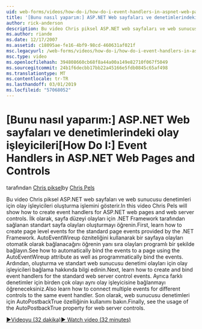 ```yaml
---
uid: web-forms/videos/how-do-i/how-do-i-event-handlers-in-aspnet-web-pages-and-controls
title: '[Bunu nasıl yaparım:] ASP.NET Web sayfaları ve denetimlerindeki olay işleyicileri | Microsoft Docs'
author: rick-anderson
description: Bu video Chris piksel ASP.NET web sayfaları ve web sunucusu denetimleri için olay işleyicileri oluşturma işlemini gösterir. İlk olarak, sayfa düzeyinde olaylar f oluşturma konusunda bilgi edinin...
ms.author: riande
ms.date: 12/17/2007
ms.assetid: c18095ae-fe16-4bf9-98cd-460631af021f
msc.legacyurl: /web-forms/videos/how-do-i/how-do-i-event-handlers-in-aspnet-web-pages-and-controls
msc.type: video
ms.openlocfilehash: 394808660cb68f8a44a00a149e82710f067f5049
ms.sourcegitcommit: 24b1f6decbb17bb22a45166e5fdb0845c65af498
ms.translationtype: MT
ms.contentlocale: tr-TR
ms.lasthandoff: 03/01/2019
ms.locfileid: "57068052"
---
```

<a name="how-do-i-event-handlers-in-aspnet-web-pages-and-controls"></a><span data-ttu-id="6abcf-104">[Bunu nasıl yaparım:] ASP.NET Web sayfaları ve denetimlerindeki olay işleyicileri</span><span class="sxs-lookup"><span data-stu-id="6abcf-104">[How Do I:] Event Handlers in ASP.NET Web Pages and Controls</span></span>
====================
<span data-ttu-id="6abcf-105">tarafından [Chris piksel](https://twitter.com/chrispels)</span><span class="sxs-lookup"><span data-stu-id="6abcf-105">by [Chris Pels](https://twitter.com/chrispels)</span></span>

<span data-ttu-id="6abcf-106">Bu video Chris piksel ASP.NET web sayfaları ve web sunucusu denetimleri için olay işleyicileri oluşturma işlemini gösterir.</span><span class="sxs-lookup"><span data-stu-id="6abcf-106">In this video Chris Pels will show how to create event handlers for ASP.NET web pages and web server controls.</span></span> <span data-ttu-id="6abcf-107">İlk olarak, sayfa düzeyi olayları için .NET Framework tarafından sağlanan standart sayfa olayları oluşturmayı öğrenin.</span><span class="sxs-lookup"><span data-stu-id="6abcf-107">First, learn how to create page level events for the standard page events provided by the .NET Framework.</span></span> <span data-ttu-id="6abcf-108">AutoEventWireup özniteliğini kullanarak bir sayfaya olayları otomatik olarak bağlanacağını öğrenin yanı sıra olayları programlı bir şekilde bağlayın.</span><span class="sxs-lookup"><span data-stu-id="6abcf-108">See how to automatically bind the events to a page using the AutoEventWireup attribute as well as programmatically bind the events.</span></span> <span data-ttu-id="6abcf-109">Ardından, oluşturma ve standart web sunucusu denetimi olayları için olay işleyicileri bağlama hakkında bilgi edinin.</span><span class="sxs-lookup"><span data-stu-id="6abcf-109">Next, learn how to create and bind event handlers for the standard web server control events.</span></span> <span data-ttu-id="6abcf-110">Ayrıca farklı denetimler için birden çok olayı aynı olay işleyicisine bağlanmayı öğreneceksiniz.</span><span class="sxs-lookup"><span data-stu-id="6abcf-110">Also learn how to connect multiple events for different controls to the same event handler.</span></span> <span data-ttu-id="6abcf-111">Son olarak, web sunucusu denetimleri için AutoPostbackTrue özelliğinin kullanımı bakın.</span><span class="sxs-lookup"><span data-stu-id="6abcf-111">Finally, see the usage of the AutoPostbackTrue property for web server controls.</span></span>

[<span data-ttu-id="6abcf-112">&#9654;Videoyu (32 dakika)</span><span class="sxs-lookup"><span data-stu-id="6abcf-112">&#9654; Watch video (32 minutes)</span></span>](https://channel9.msdn.com/Blogs/ASP-NET-Site-Videos/how-do-i-event-handlers-in-aspnet-web-pages-and-controls)
